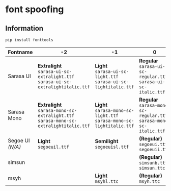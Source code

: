 # font spoofing
## Information
`pip install fonttools`

|Fontname|-2|-1|0|1|2|
|----------|------------------------------------------------------------------------------|---------------------------------------------------------------|--------------------------------------------------------------|------------------------------------------------------------------------|------------------------------------------------------------|
|Sarasa UI|**Extralight**<br>`sarasa-ui-sc-extralight.ttf`<br>`sarasa-ui-sc-extralightitalic.ttf`|**Light**<br>`sarasa-ui-sc-light.ttf`<br>`sarasa-ui-sc-lightitalic.ttf`|**Regular**<br>`sarasa-ui-sc-regular.ttf`<br>`sarasa-ui-sc-italic.ttf`|**Semibold**<br>`sarasa-ui-sc-semibold.ttf`<br>`sarasa-ui-sc-semibolditalic.ttf`|**Bold**<br>`sarasa-ui-sc-bold.ttf`<br>`sarasa-ui-sc-bolditalic.ttf`|
|Sarasa Mono|**Extralight**<br>`sarasa-mono-sc-extralight.ttf`<br>`sarasa-mono-sc-extralightitalic.ttf`|**Light**<br>`sarasa-mono-sc-light.ttf`<br>`sarasa-mono-sc-lightitalic.ttf`|**Regular**<br>`sarasa-mono-sc-regular.ttf`<br>`sarasa-mono-sc-italic.ttf`|**Semibold**<br>`sarasa-mono-sc-semibold.ttf`<br>`sarasa-mono-sc-semibolditalic.ttf`|**Bold**<br>`sarasa-mono-sc-bold.ttf`<br>`sarasa-mono-sc-bolditalic.ttf`|
|Segoe UI *(N/A)*|**Light**<br>`segoeuil.ttf`|**Semilight**<br>`segoeuisl.ttf`|**(Regular)**<br>`segoeui.ttf`<br>`segoeuii.ttf`|**Semibold**<br>`seguisb.ttf`|**Bold**<br>`segoeuib.ttf`|
|simsun|||**(Regular)**<br>`simsunb.ttf`<br>`simsun.ttc`|||
|msyh||**Light**<br>`msyhl.ttc`|**(Regular)**<br>`msyh.ttc`||**Bold**<br>`msyhbd.ttc`|

